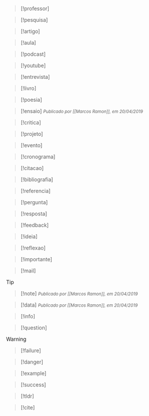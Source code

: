 > [!professor] 

> [!pesquisa]

> [!artigo] 

> [!aula] 

> [!podcast] 

> [!youtube] 

> [!entrevista] 

> [!livro] 

> [!poesia] 

> [!ensaio] <small><i>Publicado por [[Marcos Ramon]], em 20/04/2019</i></small>

> [!critica] 

> [!projeto] 

> [!evento] 

> [!cronograma] 

> [!citacao]

> [!bibliografia] 

> [!referencia]

> [!pergunta]

> [!resposta]

> [!feedback]

> [!ideia]

> [!reflexao]

> [!importante]

> [!mail]

> [!tip]

> [!note] <small><i>Publicado por [[Marcos Ramon]], em 20/04/2019</i></small>

> [!data] <small><i>Publicado por [[Marcos Ramon]], em 20/04/2019</i></small>

> [!info]

> [!question] 

> [!warning]

> [!failure]

> [!danger]

> [!example]

> [!success]

> [!tldr]

> [!cite]








